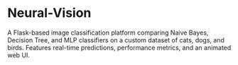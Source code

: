 # Neural-Vision
A Flask-based image classification platform comparing Naive Bayes, Decision Tree, and MLP classifiers on a custom dataset of cats, dogs, and birds. Features real-time predictions, performance metrics, and an animated web UI.
